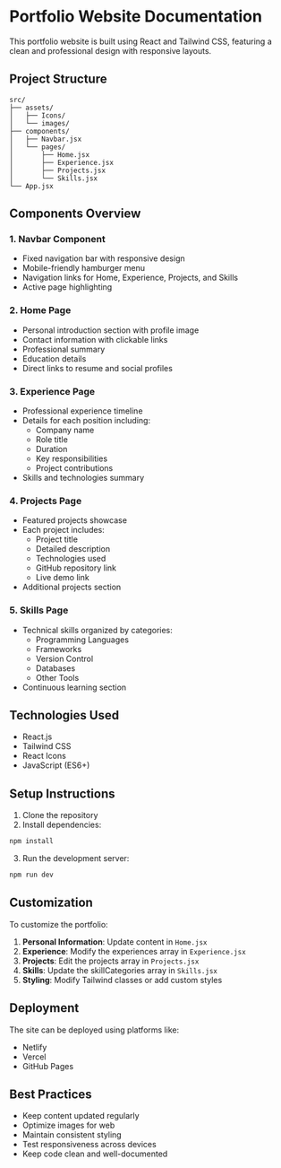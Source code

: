 # Portfolio Website Documentation

This portfolio website is built using React and Tailwind CSS, featuring a clean and professional design with responsive layouts.

## Project Structure

```
src/
├── assets/
│   ├── Icons/
│   └── images/
├── components/
│   ├── Navbar.jsx
│   └── pages/
│       ├── Home.jsx
│       ├── Experience.jsx
│       ├── Projects.jsx
│       └── Skills.jsx
└── App.jsx
```

## Components Overview

### 1. Navbar Component
- Fixed navigation bar with responsive design
- Mobile-friendly hamburger menu
- Navigation links for Home, Experience, Projects, and Skills
- Active page highlighting

### 2. Home Page
- Personal introduction section with profile image
- Contact information with clickable links
- Professional summary
- Education details
- Direct links to resume and social profiles

### 3. Experience Page
- Professional experience timeline
- Details for each position including:
  - Company name
  - Role title
  - Duration
  - Key responsibilities
  - Project contributions
- Skills and technologies summary

### 4. Projects Page
- Featured projects showcase
- Each project includes:
  - Project title
  - Detailed description
  - Technologies used
  - GitHub repository link
  - Live demo link
- Additional projects section

### 5. Skills Page
- Technical skills organized by categories:
  - Programming Languages
  - Frameworks
  - Version Control
  - Databases
  - Other Tools
- Continuous learning section

## Technologies Used

- React.js
- Tailwind CSS
- React Icons
- JavaScript (ES6+)

## Setup Instructions

1. Clone the repository
2. Install dependencies:
```bash
npm install
```
3. Run the development server:
```bash
npm run dev
```

## Customization

To customize the portfolio:

1. **Personal Information**: Update content in `Home.jsx`
2. **Experience**: Modify the experiences array in `Experience.jsx`
3. **Projects**: Edit the projects array in `Projects.jsx`
4. **Skills**: Update the skillCategories array in `Skills.jsx`
5. **Styling**: Modify Tailwind classes or add custom styles

## Deployment

The site can be deployed using platforms like:
- Netlify
- Vercel
- GitHub Pages

## Best Practices

- Keep content updated regularly
- Optimize images for web
- Maintain consistent styling
- Test responsiveness across devices
- Keep code clean and well-documented
